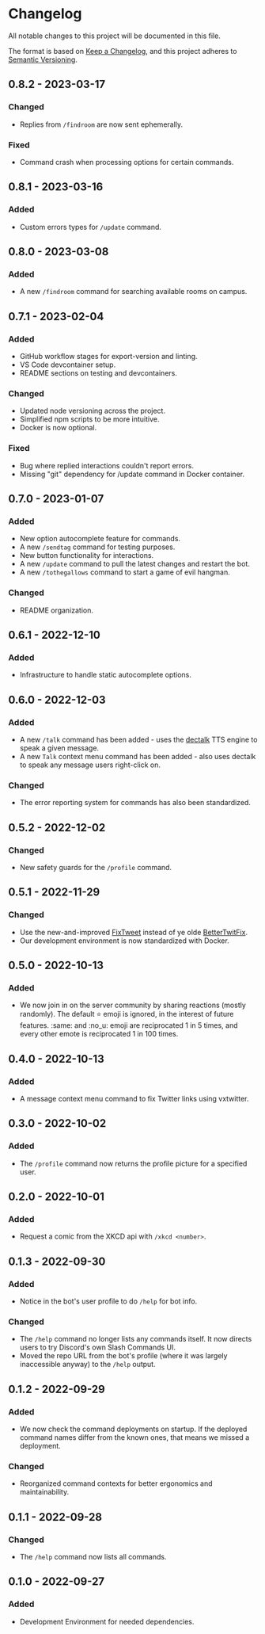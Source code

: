 # Changelog

All notable changes to this project will be documented in this file.

The format is based on [Keep a Changelog](https://keepachangelog.com/en/1.0.0/),
and this project adheres to [Semantic Versioning](https://semver.org/spec/v2.0.0.html).

## 0.8.2 - 2023-03-17
### Changed
- Replies from `/findroom` are now sent ephemerally.

### Fixed
- Command crash when processing options for certain commands.

## 0.8.1 - 2023-03-16
### Added
- Custom errors types for `/update` command.

## 0.8.0 - 2023-03-08
### Added
- A new `/findroom` command for searching available rooms on campus.

## 0.7.1 - 2023-02-04
### Added
- GitHub workflow stages for export-version and linting.
- VS Code devcontainer setup.
- README sections on testing and devcontainers.

### Changed
- Updated node versioning across the project.
- Simplified npm scripts to be more intuitive.
- Docker is now optional.

### Fixed
- Bug where replied interactions couldn't report errors.
- Missing "git" dependency for /update command in Docker container.

## 0.7.0 - 2023-01-07
### Added
- New option autocomplete feature for commands.
- A new `/sendtag` command for testing purposes.
- New button functionality for interactions.
- A new `/update` command to pull the latest changes and restart the bot.
- A new `/tothegallows` command to start a game of evil hangman.

### Changed
- README organization.

## 0.6.1 - 2022-12-10
### Added
- Infrastructure to handle static autocomplete options.

## 0.6.0 - 2022-12-03
### Added
- A new `/talk` command has been added - uses the [dectalk](https://github.com/babakinha/dectalk) TTS engine to speak a given message.
- A new `Talk` context menu command has been added - also uses dectalk to speak any message users right-click on.

### Changed
- The error reporting system for commands has also been standardized.

## 0.5.2 - 2022-12-02
### Changed
- New safety guards for the `/profile` command.

## 0.5.1 - 2022-11-29
### Changed
- Use the new-and-improved [FixTweet](https://github.com/FixTweet/FixTweet) instead of ye olde [BetterTwitFix](https://github.com/dylanpdx/BetterTwitFix).
- Our development environment is now standardized with Docker.

## 0.5.0 - 2022-10-13
### Added
- We now join in on the server community by sharing reactions (mostly randomly). The default :star: emoji is ignored, in the interest of future features. :same: and :no_u: emoji are reciprocated 1 in 5 times, and every other emote is reciprocated 1 in 100 times.

## 0.4.0 - 2022-10-13
### Added
- A message context menu command to fix Twitter links using vxtwitter.

## 0.3.0 - 2022-10-02
### Added
- The `/profile` command now returns the profile picture for a specified user.

## 0.2.0 - 2022-10-01
### Added
- Request a comic from the XKCD api with `/xkcd <number>`.

## 0.1.3 - 2022-09-30
### Added
- Notice in the bot's user profile to do `/help` for bot info.

### Changed
- The `/help` command no longer lists any commands itself. It now directs users to  try Discord's own Slash Commands UI.
- Moved the repo URL from the bot's profile (where it was largely inaccessible anyway) to the `/help` output.

## 0.1.2 - 2022-09-29
### Added
- We now check the command deployments on startup. If the deployed command names differ from the known ones, that means we missed a deployment.

### Changed
- Reorganized command contexts for better ergonomics and maintainability.

## 0.1.1 - 2022-09-28
### Changed
- The `/help` command now lists all commands.

## 0.1.0 - 2022-09-27
### Added
- Development Environment for needed dependencies.

